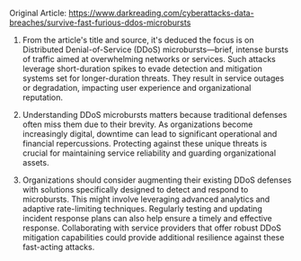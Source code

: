 Original Article: https://www.darkreading.com/cyberattacks-data-breaches/survive-fast-furious-ddos-microbursts

1) From the article's title and source, it's deduced the focus is on Distributed Denial-of-Service (DDoS) microbursts—brief, intense bursts of traffic aimed at overwhelming networks or services. Such attacks leverage short-duration spikes to evade detection and mitigation systems set for longer-duration threats. They result in service outages or degradation, impacting user experience and organizational reputation.

2) Understanding DDoS microbursts matters because traditional defenses often miss them due to their brevity. As organizations become increasingly digital, downtime can lead to significant operational and financial repercussions. Protecting against these unique threats is crucial for maintaining service reliability and guarding organizational assets.

3) Organizations should consider augmenting their existing DDoS defenses with solutions specifically designed to detect and respond to microbursts. This might involve leveraging advanced analytics and adaptive rate-limiting techniques. Regularly testing and updating incident response plans can also help ensure a timely and effective response. Collaborating with service providers that offer robust DDoS mitigation capabilities could provide additional resilience against these fast-acting attacks.